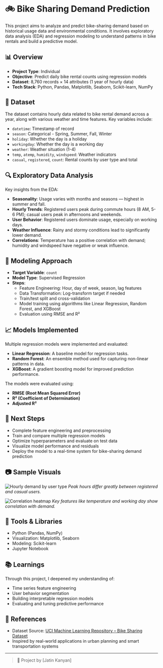 # 🚲 Bike Sharing Demand Prediction

This project aims to analyze and predict bike-sharing demand based on historical usage data and environmental conditions. It involves exploratory data analysis (EDA) and regression modeling to understand patterns in bike rentals and build a predictive model.

## 📊 Overview

- **Project Type**: Individual
- **Objective**: Predict daily bike rental counts using regression models
- **Dataset**: 8,760 records × 14 attributes (1 year of hourly data)
- **Tech Stack**: Python, Pandas, Matplotlib, Seaborn, Scikit-learn, NumPy

## 📁 Dataset

The dataset contains hourly data related to bike rental demand across a year, along with various weather and time features. Key variables include:

- `datetime`: Timestamp of record
- `season`: Categorical - Spring, Summer, Fall, Winter
- `holiday`: Whether the day is a holiday
- `workingday`: Whether the day is a working day
- `weather`: Weather situation (1-4)
- `temp`, `atemp`, `humidity`, `windspeed`: Weather indicators
- `casual`, `registered`, `count`: Rental counts by user type and total

## 🔍 Exploratory Data Analysis

Key insights from the EDA:

- **Seasonality**: Usage varies with months and seasons — highest in summer and fall.
- **Hourly Trends**: Registered users peak during commute hours (8 AM, 5-6 PM); casual users peak in afternoons and weekends.
- **User Behavior**: Registered users dominate usage, especially on working days.
- **Weather Influence**: Rainy and stormy conditions lead to significantly lower demand.
- **Correlations**: Temperature has a positive correlation with demand; humidity and windspeed have negative or weak influence.

## 🧠 Modeling Approach

- **Target Variable**: `count`
- **Model Type**: Supervised Regression
- **Steps**:
  - Feature Engineering: Hour, day of week, season, lag features
  - Data Transformation: Log-transform target if needed
  - Train/test split and cross-validation
  - Model training using algorithms like Linear Regression, Random Forest, and XGBoost
  - Evaluation using RMSE and R²

## 📈 Models Implemented

Multiple regression models were implemented and evaluated:

- **Linear Regression**: A baseline model for regression tasks.
- **Random Forest**: An ensemble method used for capturing non-linear patterns in data.
- **XGBoost**: A gradient boosting model for improved prediction performance.

The models were evaluated using:
- **RMSE (Root Mean Squared Error)**
- **R² (Coefficient of Determination)**
- **Adjusted R²**

## 📌 Next Steps

- Complete feature engineering and preprocessing
- Train and compare multiple regression models
- Optimize hyperparameters and evaluate on test data
- Visualize model performance and residuals
- Deploy the model to a real-time system for bike-sharing demand prediction

## 📷 Sample Visuals

![Hourly demand by user type](images/hourly_usage_user_type.png)
*Peak hours differ greatly between registered and casual users.*

![Correlation heatmap](images/correlation_heatmap.png)
*Key features like temperature and working day show correlation with demand.*

## 🧰 Tools & Libraries

- Python (Pandas, NumPy)
- Visualization: Matplotlib, Seaborn
- Modeling: Scikit-learn
- Jupyter Notebook

## 📚 Learnings

Through this project, I deepened my understanding of:
- Time series feature engineering
- User behavior segmentation
- Building interpretable regression models
- Evaluating and tuning predictive performance

## 📎 References

- Dataset Source: [UCI Machine Learning Repository – Bike Sharing Dataset](https://archive.ics.uci.edu/ml/datasets/bike+sharing+dataset)
- Inspired by real-world applications in urban planning and smart transportation systems

---

> 👤 Project by [Jatin Kanyan] 

